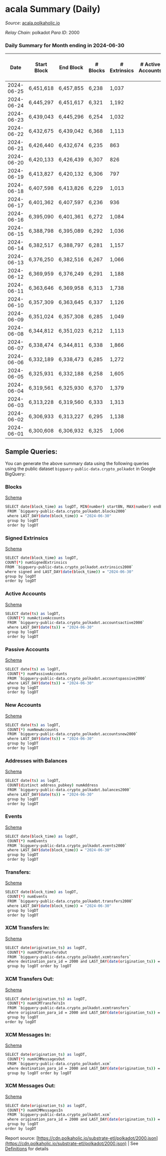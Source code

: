 # acala Summary (Daily)

_Source_: [acala.polkaholic.io](https://acala.polkaholic.io)

*Relay Chain*: polkadot
*Para ID*: 2000



### Daily Summary for Month ending in 2024-06-30


| Date    | Start Block | End Block | # Blocks | # Extrinsics | # Active Accounts | # Passive Accounts | # New Accounts | # Addresses | # Events  | # Transfers ($USD) | # XCM Transfers In ($USD) | # XCM Transfers Out ($USD) | # XCM In | # XCM Out | Issues |
|---------|-------------|-----------|----------|--------------|-------------------|--------------------|----------------|-------------|-----------|--------------------|---------------------------|----------------------------|----------|-----------|--------|
| 2024-06-25 | 6,451,618 | 6,457,855 | 6,238 | 1,037 |  |  |  | 177,400 | 25,193 | 3,211 ($198,716.00) |   |   |  |  |  |
| 2024-06-24 | 6,445,297 | 6,451,617 | 6,321 | 1,192 |  |  |  | 177,383 | 26,907 | 3,517 ($176,510.84) |   |   |  |  |  |
| 2024-06-23 | 6,439,043 | 6,445,296 | 6,254 | 1,032 |  |  |  | 177,350 | 25,230 | 3,227 ($126,291.35) |   |   |  |  |  |
| 2024-06-22 | 6,432,675 | 6,439,042 | 6,368 | 1,113 |  |  |  | 177,339 | 26,336 | 3,482 ($300,934.52) |   |   |  |  |  |
| 2024-06-21 | 6,426,440 | 6,432,674 | 6,235 | 863 |  |  |  | 177,330 | 23,866 | 3,123 ($152,029.73) |   |   |  |  |  |
| 2024-06-20 | 6,420,133 | 6,426,439 | 6,307 | 826 |  |  |  | 177,311 | 24,063 | 3,100 ($22,011,367.25) |   |   |  |  |  |
| 2024-06-19 | 6,413,827 | 6,420,132 | 6,306 | 797 |  |  |  | 177,303 | 23,613 | 3,073 ($115,260.84) |   |   |  |  |  |
| 2024-06-18 | 6,407,598 | 6,413,826 | 6,229 | 1,013 |  |  |  | 177,287 | 25,429 | 3,345 ($198,114.75) |   |   |  |  |  |
| 2024-06-17 | 6,401,362 | 6,407,597 | 6,236 | 936 |  |  |  | 177,270 | 24,714 | 3,216 ($82,570.34) |   |   |  |  |  |
| 2024-06-16 | 6,395,090 | 6,401,361 | 6,272 | 1,084 |  |  |  | 177,263 | 25,551 | 3,213 ($128,510.60) |   |   |  |  |  |
| 2024-06-15 | 6,388,798 | 6,395,089 | 6,292 | 1,036 |  |  |  | 177,246 | 25,171 | 3,179 ($206,251.61) |   |   |  |  |  |
| 2024-06-14 | 6,382,517 | 6,388,797 | 6,281 | 1,157 |  |  |  | 177,231 | 26,156 | 3,315 ($154,844.20) |   |   |  |  |  |
| 2024-06-13 | 6,376,250 | 6,382,516 | 6,267 | 1,066 |  |  |  | 177,229 | 25,370 | 3,174 ($91,801.74) |   |   |  |  |  |
| 2024-06-12 | 6,369,959 | 6,376,249 | 6,291 | 1,188 |  |  |  | 177,206 | 26,369 | 3,345 ($170,110.15) |   |   |  |  |  |
| 2024-06-11 | 6,363,646 | 6,369,958 | 6,313 | 1,738 |  |  |  | 177,194 | 30,216 | 3,719 ($461,742.15) |   |   |  |  |  |
| 2024-06-10 | 6,357,309 | 6,363,645 | 6,337 | 1,126 |  |  |  | 177,183 | 26,211 | 3,285 ($139,708.83) |   |   |  |  |  |
| 2024-06-09 | 6,351,024 | 6,357,308 | 6,285 | 1,049 |  |  |  | 177,165 | 25,294 | 3,212 ($182,269.08) |   |   |  |  |  |
| 2024-06-08 | 6,344,812 | 6,351,023 | 6,212 | 1,113 |  |  |  | 177,150 | 25,585 | 3,205 ($250,962.28) |   |   |  |  |  |
| 2024-06-07 | 6,338,474 | 6,344,811 | 6,338 | 1,866 |  |  |  | 177,131 | 30,763 | 3,879 ($338,065.94) |   |   |  |  |  |
| 2024-06-06 | 6,332,189 | 6,338,473 | 6,285 | 1,272 |  |  |  | 177,113 | 27,023 | 3,404 ($152,657.50) |   |   |  |  |  |
| 2024-06-05 | 6,325,931 | 6,332,188 | 6,258 | 1,605 |  |  |  | 177,084 | 28,581 | 3,519 ($354,488.97) |   |   |  |  |  |
| 2024-06-04 | 6,319,561 | 6,325,930 | 6,370 | 1,379 |  |  |  | 177,046 | 27,908 | 3,508 ($444,564.81) |   |   |  |  |  |
| 2024-06-03 | 6,313,228 | 6,319,560 | 6,333 | 1,313 |  |  |  | 177,020 | 27,151 | 3,420 ($317,895.84) |   |   |  |  |  |
| 2024-06-02 | 6,306,933 | 6,313,227 | 6,295 | 1,138 |  |  |  | 177,003 | 25,990 | 3,273 ($456,439.11) |   |   |  |  |  |
| 2024-06-01 | 6,300,608 | 6,306,932 | 6,325 | 1,006 |  |  |  | 177,030 | 24,805 | 3,097 ($310,010.90) |   |   |  |  |  |

## Sample Queries:
You can generate the above summary data using the following queries using the public dataset `bigquery-public-data.crypto_polkadot` in Google BigQuery:


### Blocks 

[Schema](https://github.com/colorfulnotion/substrate-etl/blob/main/schema/blocks.json)

```bash
SELECT date(block_time) as logDT, MIN(number) startBN, MAX(number) endBN, COUNT(*) numBlocks 
 FROM `bigquery-public-data.crypto_polkadot.blocks2000`  
 where LAST_DAY(date(block_time)) = "2024-06-30" 
 group by logDT 
 order by logDT
```

### Signed Extrinsics 

[Schema](https://github.com/colorfulnotion/substrate-etl/blob/main/schema/extrinsics.json)

```bash
SELECT date(block_time) as logDT, 
COUNT(*) numSignedExtrinsics 
FROM `bigquery-public-data.crypto_polkadot.extrinsics2000`  
where signed and LAST_DAY(date(block_time)) = "2024-06-30" 
group by logDT 
order by logDT
```

### Active Accounts 

[Schema](https://github.com/colorfulnotion/substrate-etl/blob/main/schema/accountsactive.json)

```bash
SELECT date(ts) as logDT, 
 COUNT(*) numActiveAccounts 
 FROM `bigquery-public-data.crypto_polkadot.accountsactive2000` 
 where LAST_DAY(date(ts)) = "2024-06-30" 
 group by logDT 
 order by logDT
```

### Passive Accounts 

[Schema](https://github.com/colorfulnotion/substrate-etl/blob/main/schema/accountspassive.json)

```bash
SELECT date(ts) as logDT, 
 COUNT(*) numPassiveAccounts 
 FROM `bigquery-public-data.crypto_polkadot.accountspassive2000` 
 where LAST_DAY(date(ts)) = "2024-06-30" 
 group by logDT 
 order by logDT
```

### New Accounts 

[Schema](https://github.com/colorfulnotion/substrate-etl/blob/main/schema/accountsnew.json)

```bash
SELECT date(ts) as logDT, 
 COUNT(*) numNewAccounts 
 FROM `bigquery-public-data.crypto_polkadot.accountsnew2000` 
 where LAST_DAY(date(ts)) = "2024-06-30" 
 group by logDT
 order by logDT
```

### Addresses with Balances 

[Schema](https://github.com/colorfulnotion/substrate-etl/blob/main/schema/balances.json)

```bash
SELECT date(ts) as logDT,
 COUNT(distinct address_pubkey) numAddress 
 FROM `bigquery-public-data.crypto_polkadot.balances2000` 
 where LAST_DAY(date(ts)) = "2024-06-30" 
 group by logDT 
 order by logDT
```

### Events 

[Schema](https://github.com/colorfulnotion/substrate-etl/blob/main/schema/events.json)

```bash
SELECT date(block_time) as logDT, 
 COUNT(*) numEvents 
 FROM `bigquery-public-data.crypto_polkadot.events2000` 
 where LAST_DAY(date(block_time)) = "2024-06-30" 
 group by logDT 
 order by logDT
```

### Transfers:

[Schema](https://github.com/colorfulnotion/substrate-etl/blob/main/schema/transfers.json)

```bash
SELECT date(block_time) as logDT, 
 COUNT(*) numEvents 
 FROM `bigquery-public-data.crypto_polkadot.transfers2000` 
 where LAST_DAY(date(block_time)) = "2024-06-30" 
 group by logDT 
 order by logDT
```

### XCM Transfers In: 

[Schema](https://github.com/colorfulnotion/substrate-etl/blob/main/schema/xcmtransfers.json)

```bash
SELECT date(origination_ts) as logDT, 
 COUNT(*) numXCMTransfersOut 
 FROM `bigquery-public-data.crypto_polkadot.xcmtransfers` 
 where destination_para_id = 2000 and LAST_DAY(date(origination_ts)) = "2024-06-30" 
 group by logDT order by logDT
```

### XCM Transfers Out: 

[Schema](https://github.com/colorfulnotion/substrate-etl/blob/main/schema/xcmtransfers.json)

```bash
SELECT date(origination_ts) as logDT, 
 COUNT(*) numXCMTransfersIn 
 FROM `bigquery-public-data.crypto_polkadot.xcmtransfers` 
 where origination_para_id = 2000 and LAST_DAY(date(origination_ts)) = "2024-06-30" 
 group by logDT 
order by logDT
```

### XCM Messages In: 

[Schema](https://github.com/colorfulnotion/substrate-etl/blob/main/schema/xcm.json)

```bash
SELECT date(origination_ts) as logDT, 
 COUNT(*) numXCMMessagesOut 
 FROM `bigquery-public-data.crypto_polkadot.xcm` 
 where destination_para_id = 2000 and LAST_DAY(date(origination_ts)) = "2024-06-30" 
 group by logDT order by logDT
```

### XCM Messages Out: 

[Schema](https://github.com/colorfulnotion/substrate-etl/blob/main/schema/xcm.json)

```bash
SELECT date(origination_ts) as logDT, 
 COUNT(*) numXCMMessagesIn 
 FROM `bigquery-public-data.crypto_polkadot.xcm` 
 where origination_para_id = 2000 and LAST_DAY(date(origination_ts)) = "2024-06-30" 
 group by logDT 
order by logDT
```


Report source: [https://cdn.polkaholic.io/substrate-etl/polkadot/2000.json](https://cdn.polkaholic.io/substrate-etl/polkadot/2000.json) | See [Definitions](/DEFINITIONS.md) for details

